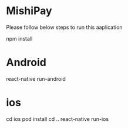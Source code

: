 # MishiPay

Please follow below steps to run this aaplication

npm install

# Android
react-native run-android

# ios
cd ios
pod install
cd ..
react-native run-ios
